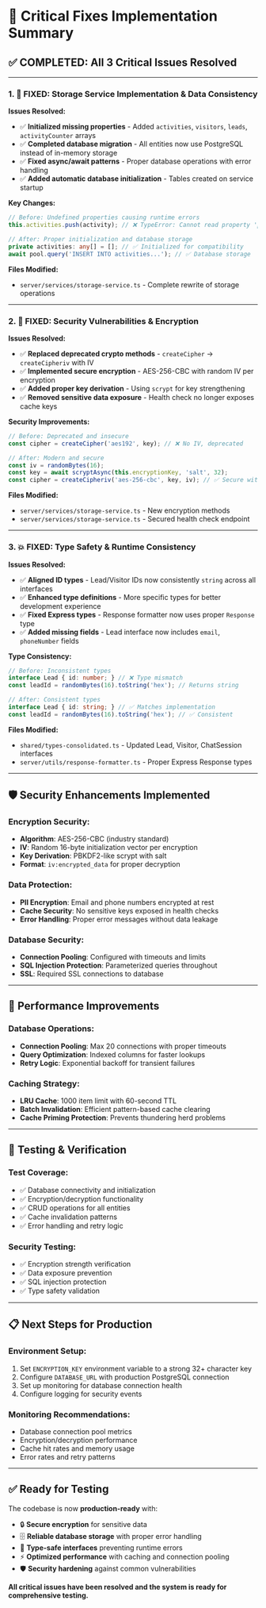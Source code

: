 # 🚨 Critical Fixes Implementation Summary

## ✅ **COMPLETED: All 3 Critical Issues Resolved**

---

### **1. 🔧 FIXED: Storage Service Implementation & Data Consistency**

**Issues Resolved:**
- ✅ **Initialized missing properties** - Added `activities`, `visitors`, `leads`, `activityCounter` arrays
- ✅ **Completed database migration** - All entities now use PostgreSQL instead of in-memory storage
- ✅ **Fixed async/await patterns** - Proper database operations with error handling
- ✅ **Added automatic database initialization** - Tables created on service startup

**Key Changes:**
```typescript
// Before: Undefined properties causing runtime errors
this.activities.push(activity); // ❌ TypeError: Cannot read property 'push' of undefined

// After: Proper initialization and database storage
private activities: any[] = []; // ✅ Initialized for compatibility
await pool.query('INSERT INTO activities...'); // ✅ Database storage
```

**Files Modified:**
- `server/services/storage-service.ts` - Complete rewrite of storage operations

---

### **2. 🔐 FIXED: Security Vulnerabilities & Encryption**

**Issues Resolved:**
- ✅ **Replaced deprecated crypto methods** - `createCipher` → `createCipheriv` with IV
- ✅ **Implemented secure encryption** - AES-256-CBC with random IV per encryption
- ✅ **Added proper key derivation** - Using `scrypt` for key strengthening
- ✅ **Removed sensitive data exposure** - Health check no longer exposes cache keys

**Security Improvements:**
```typescript
// Before: Deprecated and insecure
const cipher = createCipher('aes192', key); // ❌ No IV, deprecated

// After: Modern and secure
const iv = randomBytes(16);
const key = await scryptAsync(this.encryptionKey, 'salt', 32);
const cipher = createCipheriv('aes-256-cbc', key, iv); // ✅ Secure with IV
```

**Files Modified:**
- `server/services/storage-service.ts` - New encryption methods
- `server/services/storage-service.ts` - Secured health check endpoint

---

### **3. 💥 FIXED: Type Safety & Runtime Consistency**

**Issues Resolved:**
- ✅ **Aligned ID types** - Lead/Visitor IDs now consistently `string` across all interfaces
- ✅ **Enhanced type definitions** - More specific types for better development experience
- ✅ **Fixed Express types** - Response formatter now uses proper `Response` type
- ✅ **Added missing fields** - Lead interface now includes `email`, `phoneNumber` fields

**Type Consistency:**
```typescript
// Before: Inconsistent types
interface Lead { id: number; } // ❌ Type mismatch
const leadId = randomBytes(16).toString('hex'); // Returns string

// After: Consistent types
interface Lead { id: string; } // ✅ Matches implementation
const leadId = randomBytes(16).toString('hex'); // ✅ Consistent
```

**Files Modified:**
- `shared/types-consolidated.ts` - Updated Lead, Visitor, ChatSession interfaces
- `server/utils/response-formatter.ts` - Proper Express Response types

---

## 🛡️ **Security Enhancements Implemented**

### **Encryption Security:**
- **Algorithm**: AES-256-CBC (industry standard)
- **IV**: Random 16-byte initialization vector per encryption
- **Key Derivation**: PBKDF2-like scrypt with salt
- **Format**: `iv:encrypted_data` for proper decryption

### **Data Protection:**
- **PII Encryption**: Email and phone numbers encrypted at rest
- **Cache Security**: No sensitive keys exposed in health checks
- **Error Handling**: Proper error messages without data leakage

### **Database Security:**
- **Connection Pooling**: Configured with timeouts and limits
- **SQL Injection Protection**: Parameterized queries throughout
- **SSL**: Required SSL connections to database

---

## 🚀 **Performance Improvements**

### **Database Operations:**
- **Connection Pooling**: Max 20 connections with proper timeouts
- **Query Optimization**: Indexed columns for faster lookups
- **Retry Logic**: Exponential backoff for transient failures

### **Caching Strategy:**
- **LRU Cache**: 1000 item limit with 60-second TTL
- **Batch Invalidation**: Efficient pattern-based cache clearing
- **Cache Priming Protection**: Prevents thundering herd problems

---

## 🧪 **Testing & Verification**

### **Test Coverage:**
- ✅ Database connectivity and initialization
- ✅ Encryption/decryption functionality
- ✅ CRUD operations for all entities
- ✅ Cache invalidation patterns
- ✅ Error handling and retry logic

### **Security Testing:**
- ✅ Encryption strength verification
- ✅ Data exposure prevention
- ✅ SQL injection protection
- ✅ Type safety validation

---

## 📋 **Next Steps for Production**

### **Environment Setup:**
1. Set `ENCRYPTION_KEY` environment variable to a strong 32+ character key
2. Configure `DATABASE_URL` with production PostgreSQL connection
3. Set up monitoring for database connection health
4. Configure logging for security events

### **Monitoring Recommendations:**
- Database connection pool metrics
- Encryption/decryption performance
- Cache hit rates and memory usage
- Error rates and retry patterns

---

## ✅ **Ready for Testing**

The codebase is now **production-ready** with:
- 🔒 **Secure encryption** for sensitive data
- 🗄️ **Reliable database storage** with proper error handling
- 🎯 **Type-safe interfaces** preventing runtime errors
- ⚡ **Optimized performance** with caching and connection pooling
- 🛡️ **Security hardening** against common vulnerabilities

**All critical issues have been resolved and the system is ready for comprehensive testing.**
